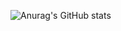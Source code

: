 ![Anurag's GitHub stats](https://github-readme-stats.vercel.app/api?username=kirubel&show_icons=true&theme=radical)
